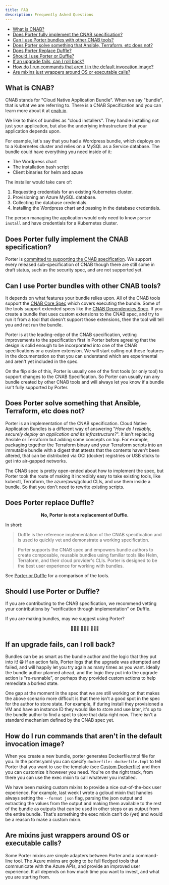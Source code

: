 ```yaml
---
title: FAQ
description: Frequently Asked Questions
---
```


* [What is CNAB?](#what-is-cnab)
* [Does Porter fully implement the CNAB specification?](#does-porter-fully-implement-the-cnab-specification)
* [Can I use Porter bundles with other CNAB tools?](#can-i-use-porter-bundles-with-other-cnab-tools)
* [Does Porter solve something that Ansible, Terraform, etc does not?](#does-porter-solve-something-that-ansible-terraform-etc-does-not)
* [Does Porter Replace Duffle?](#does-porter-replace-duffle)
* [Should I use Porter or Duffle?](#should-i-use-porter-or-duffle)
* [If an upgrade fails, can I roll back?](#if-an-upgrade-fails-can-i-roll-back)
* [How do I run commands that aren't in the default invocation image?](#how-do-i-run-commands-that-aren-t-in-the-default-invocation-image)
* [Are mixins just wrappers around OS or executable calls?](#are-mixins-just-wrappers-around-os-or-executable-calls)

## What is CNAB?

CNAB stands for "Cloud Native Application Bundle". When we say "bundle", that is what
we are referring to. There is a CNAB Specification and you can learn more about
it at [cnab.io](https://cnab.io).

We like to think of bundles as "cloud installers". They handle installing not just your
application, but also the underlying infrastructure that your application depends upon.

For example, let's say that you had a Wordpress bundle, which deploys on to a
Kubernetes cluster and relies on a MySQL as a Service database. The bundle could
have everything you need inside of it:

* The Wordpress chart
* The installation bash script
* Client binaries for helm and azure

The installer would take care of:

1. Requesting credentials for an existing Kubernetes cluster.
1. Provisioning an Azure MySQL database.
1. Collecting the database credentials.
1. Installing the Wordpress chart and passing in the database credentials.

The person managing the application would only need to know `porter install` and have
credentials for a Kubernetes cluster.

## Does Porter fully implement the CNAB specification?

Porter is [committed to supporting the CNAB specification](/cnab/).
We support every released sub-specification of CNAB though there are still some in draft status,
such as the security spec, and are not supported yet.

## Can I use Porter bundles with other CNAB tools?

It depends on what features your bundle relies upon. All of the CNAB tools
support the [CNAB Core Spec] which covers executing the bundle. Some of the
tools support extended specs like the [CNAB Dependencies Spec]. If you create a
bundle that uses custom extensions to the CNAB spec, and try to run it from a
tool that doesn’t support those extensions, then the tool will tell you and not
run the bundle.

Porter is at the leading-edge of the CNAB specification, vetting improvements to
the specification first in Porter before agreeing that the design is solid
enough to be incorporated into one of the CNAB specifications or a custom
extension. We will start calling out these features in the documentation so that
you can understand which are experimental and aren't yet included in the spec.

On the flip side of this, Porter is usually one of the first tools (or only
tool) to support changes to the CNAB Specification. So Porter can usually run
any bundle created by other CNAB tools and will always let you know if a bundle
isn't fully supported by Porter.

## Does Porter solve something that Ansible, Terraform, etc does not?

Porter is an implementation of the CNAB specification. Cloud Native Application
Bundles is a different way of answering "_How do I reliably, securely deploy an
application and its infrastructure?_". It isn't replacing Ansible or Terraform
but adding some concepts on top. For example, packaging together the Terraform
binary and your Terraform scripts into an immutable bundle with a digest that
attests that the contents haven't been altered, that can be distributed via OCI
(docker) registries or USB sticks to get into air-gapped networks.

The CNAB spec is pretty open-ended about how to implement the spec, but Porter
took the route of making it incredibly easy to take existing tools, like
kubectl, Terraform, the azure/aws/gcloud CLIs, and use them inside a bundle. So
that you don't need to rewrite existing scripts.

## Does Porter replace Duffle?

  <p align="center"><strong>No, Porter is not a replacement of Duffle.</strong></p>

In short:

> Duffle is the reference implementation of the CNAB specification and is used 
> to quickly vet and demonstrate a working specification.

> Porter supports the CNAB spec and empowers bundle authors to create composable, 
> reusable bundles using familiar tools like Helm, Terraform, and their cloud provider's 
> CLIs. Porter is designed to be the best user experience for working with bundles.

See [Porter or Duffle](/porter-or-duffle) for a comparison of the tools.

## Should I use Porter or Duffle?

If you are contributing to the CNAB specification, we recommend vetting your contributions by
"verification through implementation" on Duffle.

If you are making bundles, may we suggest using Porter?

<p align="center">👩🏽‍✈️ ️️👩🏽‍✈️ 👩🏽‍✈️</p> 

## If an upgrade fails, can I roll back?

Bundles can be as smart as the bundle author and the logic that they put into
it! 😁 If an action fails, Porter logs that the upgrade was attempted and
failed, and will happily let you try again as many times as you want. Ideally
the bundle author planned ahead, and the logic they put into the upgrade action
is "re-runnable", or perhaps they provided custom actions to help remediate a
borked state.

One gap at the moment in the spec that we are still working on that makes the
above scenario more difficult is that there isn't a good spot in the spec for
the author to store state. For example, if during install they provisioned a VM
and have an instance ID they would like to store and use later, it's up to the
bundle author to find a spot to store that data right now. There isn't a
standard mechanism defined by the CNAB spec yet.

## How do I run commands that aren't in the default invocation image?

When you create a new bundle, porter generates Dockerfile.tmpl file for you. In
the porter.yaml you can specify `dockerfile: dockerfile.tmpl` to tell Porter
that you want to use the template (see [Custom Dockerfile](/custom-dockerfile/)) and then you can customize
it however you need. You're on the right track, from there you can use the exec
mixin to call whatever you installed.

We have been making custom mixins to provide a nice out-of-the-box user
experience. For example, last week I wrote a gcloud mixin that handles always
setting the `--format json` flag, parsing the json output and extracting the
values from the output and making them available to the rest of the bundle as
outputs that can be used in other steps or as output from the entire bundle.
That's something the exec mixin can't do (yet) and would be a reason to make a
custom mixin.

## Are mixins just wrappers around OS or executable calls?

Some Porter mixins are simple adapters between Porter and a command-line tool.
The Azure mixins are going to be full fledged tools that communicate with the
Azure APIs, and provide an improved user experience. It all depends on how much
time you want to invest, and what you are starting from.

[CNAB Core Spec]: https://github.com/cnabio/cnab-spec/blob/main/100-CNAB.md
[CNAB Dependencies Spec]: https://github.com/cnabio/cnab-spec/blob/main/500-CNAB-dependencies.md
